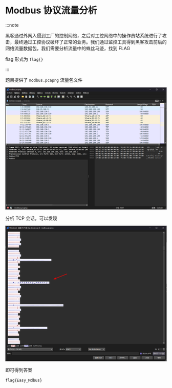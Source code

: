 # Modbus 协议流量分析

:::note

黑客通过外网入侵到工厂的控制网络，之后对工控网络中的操作员站系统进行了攻击，最终通过工控协议破坏了正常的业务。我们通过监控工具得到黑客攻击前后的网络流量数据包，我们需要分析流量中的蛛丝马迹，找到 FLAG

flag 形式为 `flag{}`

:::

题目提供了 `modbus.pcapng` 流量包文件

![img](img/image_20241239-003932.png)

分析 TCP 会话，可以发现

![img](img/image_20241240-004002.png)

即可得到答案

```flag
flag{Easy_Mdbus}
```
